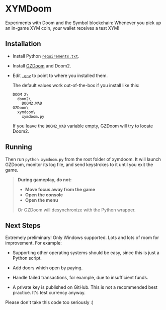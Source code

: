 # XYMDoom

Experiments with Doom and the Symbol blockchain:
Whenever you pick up an in-game XYM coin, your wallet receives a test XYM!

## Installation

* Install Python [`requirements.txt`](./requirements.txt).
* Install [GZDoom](https://zdoom.org/downloads) and Doom2.
* Edit [`.env`](./.env) to point to where you installed them.

    The default values work out-of-the-box if you install like this:

    ```text
    DOOM 2\
      doom2\
        DOOM2.WAD
    GZDoom\
      xymdoom\
        xymdoom.py
    ```

    If you leave the `DOOM2_WAD` variable empty, GZDoom will try to locate Doom2.

## Running

Then run `python xymdoom.py` from the root folder of xymdoom.
It will launch GZDoom, monitor its log file, and send keystrokes to it until you exit the game.

> **During gameplay, do not:**
>
> * **Move focus away from the game**
> * **Open the console**
> * **Open the menu**
>
> Or GZDoom will desynchronize with the Python wrapper.

## Next Steps

Extremely preliminary! Only Windows supported.
Lots and lots of room for improvement. For example:

* Supporting other operating systems should be easy, since this is just a Python script.

* Add doors which open by paying.

* Handle failed transactions, for example, due to insufficient funds.

* A private key is published on GitHub. This is not a recommended best practice.
    It's test currency anyway.

Please don't take this code too seriously :)

